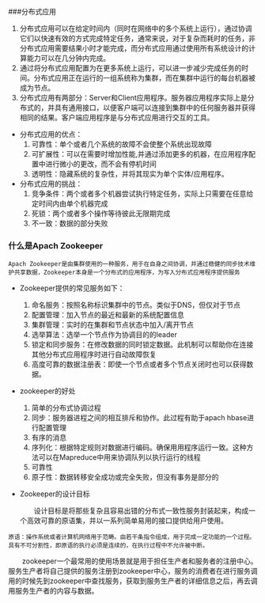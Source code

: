 ###分布式应用
1. 分布式应用可以在给定时间内（同时在网络中的多个系统上运行），通过协调它们以快速有效的方式完成特定任务，通常来说，对于复杂而耗时的任务，非分布式应用需要结果小时才能完成，而分布式应用通过使用所有系统设计的计算能力可以在几分钟内完成。
2. 通过将分布式应用配置为在更多系统上运行，可以进一步减少完成任务的时间。分布式应用正在运行的一组系统称为集群，而在集群中运行的每台机器被成为节点。
3. 分布式应用有两部分：Server和Client应用程序。服务器应用程序实际上是分布式的，并具有通用接口，以便客户端可以连接到集群中的任何服务器并获得相同的结果。客户端应用程序是与分布式应用进行交互的工具。

+ 分布式应用的优点：
	1. 可靠性：单个或者几个系统的故障不会使整个系统出现故障
	2. 可扩展性：可以在需要时增加性能,并通过添加更多的机器，在应用程序配置中进行微小的更改，而不会有停机时间
	3. 透明性：隐藏系统的复杂性，并将其现实为单个实体/应用程序。
+ 分布式应用的挑战：
	1. 竞争条件：两个或者多个机器尝试执行特定任务，实际上只需要在任意给定时间内由单个机器完成
	2. 死锁：两个或者多个操作等待彼此无限期完成
	3. 不一致：数据的部分失败

### 什么是Apach Zookeeper
	Apach Zookeeper是由集群使用的一种服务，用于在自身之间协调，并通过稳健的同步技术维护共享数据，Zookeeper本身是一个分布式的应用程序，为写入分布式应用程序提供服务
+ Zookeeper提供的常见服务如下：
	1. 命名服务：按照名称标识集群中的节点。类似于DNS，但仅对于节点
	2. 配置管理：加入节点的最近和最新的系统配置信息
	3. 集群管理：实时的在集群和节点状态中加入/离开节点
	4. 选举算法：选举一个节点作为协调目的的leader
	5. 锁定和同步服务：在修改数据的同时锁定数据。此机制可以帮助你在连接其他分布式应用程序时进行自动故障恢复
	6. 高度可靠的数据注册表：即使一个节点或者多个节点关闭时也可以获得数据。
+ zookeeper的好处
	1. 简单的分布式协调过程
	2. 同步：服务器进程之间的相互排斥和协作。此过程有助于apach hbase进行配置管理
	3. 有序的消息
	4. 序列化：根据特定规则对数据进行编码。确保用用程序运行一致。这种方法可以在Mapreduce中用来协调队列以执行运行的线程
	5. 可靠性
	6. 原子性：数据转移安全成功或完全失败，但没有事务是部分的

+ Zookeeper的设计目标
	<p style="text-indent:2em">设计目标是将那些复杂且容易出错的分布式一致性服务封装起来，构成一个高效可靠的原语集，并以一系列简单易用的接口提供给用户使用。</p>
`原语：操作系统或者计算机网络用于范畴。由若干条指令组成，用于完成一定功能的一个过程。具有不可分割性，即原语的执行必须是连续的，在执行过程中不允许被中断。 `

<p style="text-indent:2em">zookeeper一个最常用的使用场景就是用于担任生产者和服务者的注册中心。服务生产者将自己提供的服务注册到zookeeper中心，服务的消费者在进行服务调用的时候先到zookeeper中查找服务，获取到服务生产者的详细信息之后，再去调用服务生产者的内容与数据。</p>	


